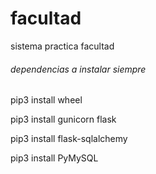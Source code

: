 # facultad
sistema practica facultad


###### dependencias a instalar siempre ######

pip3 install wheel

pip3 install gunicorn flask

pip3 install flask-sqlalchemy

pip3 install PyMySQL
